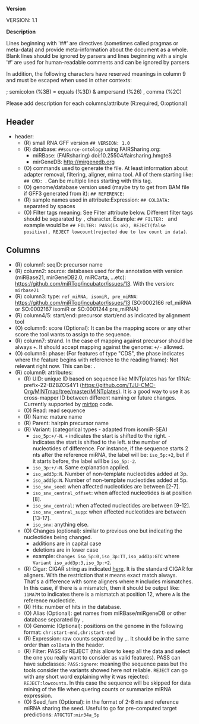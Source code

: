 **Version**

VERSION: 1.1

**Description**

Lines beginning with '##' are directives (sometimes called pragmas or meta-data) and provide meta-information about the document as a whole. Blank lines should be ignored by parsers and lines beginning with a single '#' are used for human-readable comments and can be ignored by parsers

In addition, the following characters have reserved meanings in column 9 and must be escaped when used in other contexts:

; semicolon (%3B)
= equals (%3D)
& ampersand (%26)
, comma (%2C)


Please add description for each columns/attribute (R:required, O:optional)

## Header
* header:
  * (R) small RNA GFF version `## VERSION: 1.0`
  * (R) database: `##source-ontology` using FAIRSharing.org:
    * miRBase: (FAIRsharing) doi:10.25504/fairsharing.hmgte8
    * mirGeneDB: http://mirgenedb.org
  * (O) commands used to generate the file. At least information about adapter removal, filtering, aligner, mirna tool. All of them starting like: `## CMD: `. Can be multiple lines starting with this tag.
  *  (O) genome/database version used (maybe try to get from BAM file if GFF3 generated from it): `## REFERENCE:`
  * (R) sample names used in attribute:Expression: `## COLDATA:` separated by spaces
  * (O) Filter tags meaning: See Filter attribute below. Different filter tags should be separated by `,` character. Example: `## FILTER: ` and example would be `## FILTER: PASS(is ok), REJECT(false positive), REJECT lowcount(rejected due to low count in data)`.

## Columns

* (R) column1: seqID: precursor name
* (R) column2: source: databases used for the annotation with version (miRBase21, mirGeneDB2.0, miRCarta, ...etc): https://github.com/miRTop/incubator/issues/13. With the version: `mirbase21`
* (R) column3: type: `ref_miRNA, isomiR, pre_miRNA`: https://github.com/miRTop/incubator/issues/13  (SO:0002166 ref_miRNA or SO:0002167 isomiR or SO:0001244 pre_miRNA)
* (R) column4/5: start/end: precursor start/end as indicated by alignment tool
* (O) column6: score (Optional): It can be the mapping score or any other score the tool wants to assign to the sequence.
* (R) column7: strand. In the case of mapping against precursor should be always `+`. It should accept mapping against the genome: `+/-` allowed.
* (O) column8: phase: (For features of type "CDS", the phase indicates where the feature begins with reference to the reading frame): Not relevant right now. This can be: `.`
* (R) column9: attributes:
  * (R) UID: unique ID based on sequence like MINTplates has for tRNA: prefix-22-BZBZOS4Y1 (https://github.com/TJU-CMC-Org/MINTmap/tree/master/MINTplates). It is a good way to use it as cross-mapper ID between different naming or future changes. Currently supported by [mirtop](https://github.com/miRTop/mirtop/blob/dev/mirtop/mirna/realign.py#) code.
  * (O) Read: read sequence
  * (R) Name: mature name
  * (R) Parent: hairpin precursor name
  * (R) Variant: (categorical types - adapted from isomiR-SEA)
    * `iso_5p:+/-N`. `+` indicates the start is shifted to the right. `-` indicates the start is shifted to the left. `N` the number of nucleotides of difference. For instance, if the sequence starts 2 nts after the reference miRNA, the label will be: `iso_5p:+2`, but if it starts before, the label will be `iso_5p:-2`.
    * `iso_3p:+/-N`. Same explanation applied.
    * `iso_add3p:N`. Number of non-template nucleotides added at 3p.
    * `iso_add5p:N`. Number of non-template nucleotides added at 5p.
    * `iso_snv_seed`: when affected nucleotides are between [2-7].
    * `iso_snv_central_offset`: when affected nucleotides is at position [8].
    * `iso_snv_central`: when affected nucleotides are between [9-12].
    * `iso_snv_central_supp`: when affected nucleotides are between [13-17].
    * `iso_snv`: anything else.
  * (O) Changes (optional): similar to previous one but indicating the nucleotides being changed.
    * additions are in capital case
    * deletions are in lower case
    * example: `Changes iso_5p:0,iso_3p:TT,iso_add3p:GTC` where `Variant iso_add3p:3,iso_3p:+2`.
  * (R) Cigar: CIGAR string as indicated [here](https://samtools.github.io/hts-specs/SAMv1.pdf). It is the standard CIGAR for aligners. With the restriction that `M` means exact match always. That's a difference with some aligners where `M` includes mismatches. In this case, if there is a mismatch, then it should be output like: `11MA7M` to indicates there is a mismatch at position 12, where `A` is the reference nucleotide.
  * (R) Hits: number of hits in the database.
  * (O) Alias (Optional): get names from miRBase/miRgeneDB or other database separated by `,`
  * (O) Genomic (Optional): positions on the genome in the following format: `chr:start-end,chr:start-end`
  * (R) Expression: raw counts separated by `,`. It should be in the same order than `colData` in the header.
  * (R) Filter: PASS or REJECT (this allow to keep all the data and select the one you really want to consider as valid features). PASS can have subclasses: `PASS:ignore`: meaning the sequence pass but the tools consider the variants showed here not reliable. `REJECT` can go with any short word explaining why it was rejected: `REJECT:lowcounts`. In this case the sequence will be skipped for data mining of the file when quering counts or summarize miRNA expression.
  * (O) Seed_fam (Optional): in the format of 2-8 nts and reference miRNA sharing the seed. Useful to go for pre-computed target predictions: `ATGCTGT:mir34a_5p`
